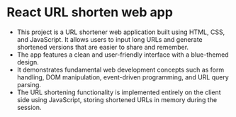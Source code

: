 # React URL shorten web app

- This project is a URL shortener web application built using HTML, CSS, and JavaScript. It allows users to input long URLs and generate shortened versions that are easier to share and remember. 
- The app features a clean and user-friendly interface with a blue-themed design. 
- It demonstrates fundamental web development concepts such as form handling, DOM manipulation, event-driven programming, and URL query parsing. 
- The URL shortening functionality is implemented entirely on the client side using JavaScript, storing shortened URLs in memory during the session. 


